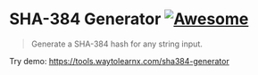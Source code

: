 # SHA-384 Generator [![Awesome](https://cdn.rawgit.com/sindresorhus/awesome/d7305f38d29fed78fa85652e3a63e154dd8e8829/media/badge.svg)](https://github.com/sindresorhus/awesome)

>Generate a SHA-384 hash for any string input.

Try demo: https://tools.waytolearnx.com/sha384-generator
